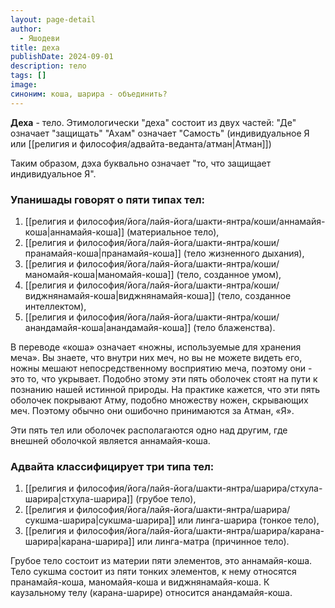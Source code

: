 ```yaml
---
layout: page-detail
author:
  - Яшодеви
title: деха
publishDate: 2024-09-01
description: тело
tags: []
image: 
синоним: коша, шарира - объединить?
---
```

**Деха** - тело. 
Этимологически "деха" состоит из двух частей:
"Де" означает "защищать"
"Ахам" означает "Самость" (индивидуальное Я или [[религия и философия/адвайта-веданта/атман|Атман]])

Таким образом, дэха буквально означает "то, что защищает индивидуальное Я".

### Упанишады говорят о пяти типах тел: 

1. [[религия и философия/йога/лайя-йога/шакти-янтра/коши/аннамайя-коша|аннамайя-коша]] (материальное тело), 
2. [[религия и философия/йога/лайя-йога/шакти-янтра/коши/пранамайя-коша|пранамайя-коша]] (тело жизненного дыхания), 
3. [[религия и философия/йога/лайя-йога/шакти-янтра/коши/маномайя-коша|маномайя-коша]] (тело, созданное умом), 
4. [[религия и философия/йога/лайя-йога/шакти-янтра/коши/виджнянамайя-коша|виджнянамайя-коша]] (тело, созданное интеллектом),
5. [[религия и философия/йога/лайя-йога/шакти-янтра/коши/анандамайя-коша|анандамайя-коша]] (тело блаженства). 

В переводе «коша» означает «ножны, используемые для хранения меча». Вы знаете, что внутри них меч, но вы не можете видеть его, ножны мешают непосредственному восприятию меча, поэтому они - это то, что укрывает. Подобно этому эти пять оболочек стоят на пути к познанию нашей истинной природы. На практике кажется, что эти пять оболочек покрывают Атму, подобно множеству ножен, скрывающих меч. Поэтому обычно они ошибочно принимаются за Атман, «Я».

Эти пять тел или оболочек располагаются одно над другим, где внешней оболочкой является аннамайя-коша. 

### Адвайта классифицирует три типа тел: 

1. [[религия и философия/йога/лайя-йога/шакти-янтра/шарира/стхула-шарира|стхула-шарира]] (грубое тело), 
2. [[религия и философия/йога/лайя-йога/шакти-янтра/шарира/сукшма-шарира|сукшма-шарира]] или линга-шарира (тонкое тело),
3. [[религия и философия/йога/лайя-йога/шакти-янтра/шарира/карана-шарира|карана-шарира]] или линга-матра (причинное тело). 

Грубое тело состоит из материи пяти элементов, это аннамайя-коша. Тело сукшма состоит из пяти тонких элементов, к нему относятся пранамайя-коша, маномайя-коша и виджнянамайя-коша. К каузальному телу (карана-шарире) относится анандамайя-коша.

